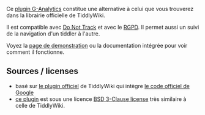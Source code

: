 Ce [plugin G-Analytics](#$:/plugins/sycom/g-analytics) constitue une alternative à celui que vous trouverez dans la librairie officielle de TiddlyWiki.

Il est compatible avec [Do Not Track][dnt] et avec le [RGPD][rgpd]. Il permet aussi un suivi de la navigation d'un tiddler à l'autre.

Voyez la [page de demonstration][plugindemo] ou la documentation intégrée pour voir comment il fonctionne.

## Sources / licenses
* basé sur [le plugin officiel][official] de TiddlyWiki qui intègre [le code officiel de Google][googlecode]
* [ce plugin][source] est sous une licence [BSD 3-Clause license][license] très similaire à celle de TiddlyWiki.

[plugindemo]: https://sycom.gitlab.io/TiddlyWiki-Plugins
[official]: https://github.com/Jermolene/TiddlyWiki5/tree/master/plugins/tiddlywiki/googleanalytics
[googlecode]: https://developers.google.com/analytics/devguides/collection/analyticsjs
[dnt]: http://donottrack.us/
[source]: https://framagit.org/sycom/TiddlyWiki-Plugins/plugins/sycom/g-analytics
[rgpd]: https://fr.wikipedia.org/wiki/R%C3%A8glement_g%C3%A9n%C3%A9ral_sur_la_protection_des_donn%C3%A9es
[license]: https://framagit.org/sycom/TiddlyWiki-Plugins/LICENSE.md
